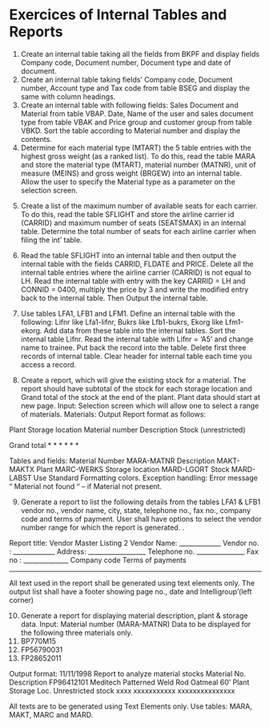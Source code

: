 # Exercices of Internal Tables and Reports
1) Create an internal table taking all the fields from BKPF and display fields Company code, Document number, Document type and date of document.
2) Create an internal table taking fields’ Company code, Document number, Account type and Tax code from table BSEG and display the same with column headings.
3) Create an internal table with following fields:
       Sales Document and Material from table VBAP.
       Date, Name of the user and sales document type from table VBAK and
       Price group and customer group from table VBKD.
       Sort the table according to Material number and display the contents.
4) Determine for each material type (MTART) the 5 table entries with the highest gross weight (as a ranked list).
To do this, read the table MARA and store the material type (MTART), material number (MATNR), unit of measure (MEINS) and gross weight (BRGEW) into an internal table.
Allow the user to specify the Material type as a parameter on the selection screen.
5.	Create a list of the maximum number of available seats for each carrier. To do this, read the table SFLIGHT and store the airline carrier id (CARRID) and maximum number of seats (SEATSMAX) in an internal table. Determine the total number of seats for each airline carrier when filing the int’ table.

6.	Read the table SFLIGHT into an internal table and then output the internal table with the fields CARRID, FLDATE and PRICE.
Delete all the internal table entries where the airline carrier (CARRID) is not equal to LH. Read the internal table with entry with the key CARRID = LH and CONNID = 0400, multiply the price by 3 and write the modified entry back to the internal table. Then Output the internal table.

7.	Use tables LFA1, LFB1 and LFM1.
Define an internal table with the following:
Lifnr like Lfa1-lifnr,
Bukrs like Lfb1-bukrs,
Ekorg like Lfm1-ekorg.
Add data from these table into the internal tables.
Sort the internal table Lifnr.
Read the internal table with Lifnr = ‘A5’ and change name to trainee.
Put back the record into the table.
Delete first three records of internal table.
Clear header for internal table each time you access a record.

8.	Create a report, which will give the existing stock for a material. The report should have subtotal of the stock for each storage location and Grand total of the stock at the end of the plant.
Plant data should start at new page.
Input: Selection screen which will allow one to select a range of materials.
Materials:
Output Report format as follows:

Plant Storage location Material number Description Stock
(unrestricted)


Grand total * * * * * *


Tables and fields:
Material Number MARA-MATNR
Description MAKT-MAKTX
Plant MARC-WERKS
Storage location MARD-LGORT
Stock MARD-LABST
Use Standard Formatting colors.
Exception handling:
Error message “ Material not found “ – if Material not present.

9.	Generate a report to list the following details from the tables LFA1 & LFB1 vendor no., vendor name, city, state, telephone no., fax no., company code and terms of payment. User shall have options to select the vendor number range for which the report is generated.
.

Report title: Vendor Master Listing 2
Vendor Name: _____________ Vendor no. : _____________
Address: __________________
Telephone no. _______________ Fax no : ______________
Company code Terms of payments
_____________ _________________

All text used in the report shall be generated using text elements only.
The output list shall have a footer showing page no., date and Intelligroup’(left corner)

10.	Generate a report for displaying material description, plant & storage data.
Input: Material number (MARA-MATNR)
Data to be displayed for the following three materials only.
1. BP770M15
2. FP56790031
3. FP28652011

Output format:
11/11/1998 Report to analyze material stocks
Material No. Description
FP96412101 Meditech Patterned Weld Rod
Oatmeal 60’
Plant Storage Loc. Unrestricted stock
xxxx xxxxxxxxxxx xxxxxxxxxxxxxxx

All texts are to be generated using Text Elements only.
Use tables: MARA, MAKT, MARC and MARD.

